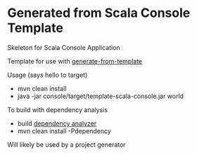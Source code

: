 Generated from Scala Console Template
===

Skeleton for Scala Console Application

Template for use with [generate-from-template](https://github.com/SeanShubin/generate-from-template)

Usage (says hello to target)

- mvn clean install
- java -jar console/target/template-scala-console.jar world

To build with dependency analysis

- build [dependency analyzer](https://github.com/SeanShubin/dependency-analyzer)
- mvn clean install -Pdependency

Will likely be used by a project generator
